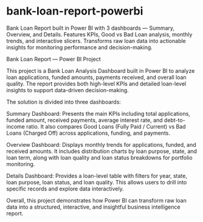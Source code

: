 # bank-loan-report-powerbi
Bank Loan Report built in Power BI with 3 dashboards — Summary, Overview, and Details. Features KPIs, Good vs Bad Loan analysis, monthly trends, and interactive slicers. Transforms raw loan data into actionable insights for monitoring performance and decision-making.



Bank Loan Report — Power BI Project

This project is a Bank Loan Analysis Dashboard built in Power BI to analyze loan applications, funded amounts, payments received, and overall loan quality. The report provides both high-level KPIs and detailed loan-level insights to support data-driven decision-making.

The solution is divided into three dashboards:

Summary Dashboard: Presents the main KPIs including total applications, funded amount, received payments, average interest rate, and debt-to-income ratio. It also compares Good Loans (Fully Paid / Current) vs Bad Loans (Charged Off) across applications, funding, and payments.

Overview Dashboard: Displays monthly trends for applications, funded, and received amounts. It includes distribution charts by loan purpose, state, and loan term, along with loan quality and loan status breakdowns for portfolio monitoring.

Details Dashboard: Provides a loan-level table with filters for year, state, loan purpose, loan status, and loan quality. This allows users to drill into specific records and explore data interactively.

Overall, this project demonstrates how Power BI can transform raw loan data into a structured, interactive, and insightful business intelligence report.
